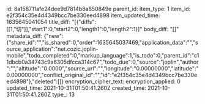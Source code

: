 id: 8a158711afe24dee9d7814b8a850849e
parent_id: 
item_type: 1
item_id: e2f354c35e4d4349bcc7be330eed4898
item_updated_time: 1635645041054
title_diff: "[{\"diffs\":[[1,\"切\"]],\"start1\":0,\"start2\":0,\"length1\":0,\"length2\":1}]"
body_diff: "[]"
metadata_diff: {"new":{"share_id":"","is_shared":0,"order":1635645037469,"application_data":"","source_application":"net.cozic.joplin-mobile","todo_completed":0,"markup_language":1,"is_todo":0,"parent_id":"c11dbcb0a34743c9a6305dfcca314c67","todo_due":0,"source":"joplin","author":"","altitude":"0.0000","source_url":"","longitude":"0.00000000","latitude":"0.00000000","conflict_original_id":"","id":"e2f354c35e4d4349bcc7be330eed4898"},"deleted":[]}
encryption_cipher_text: 
encryption_applied: 0
updated_time: 2021-10-31T01:50:41.260Z
created_time: 2021-10-31T01:50:41.260Z
type_: 13